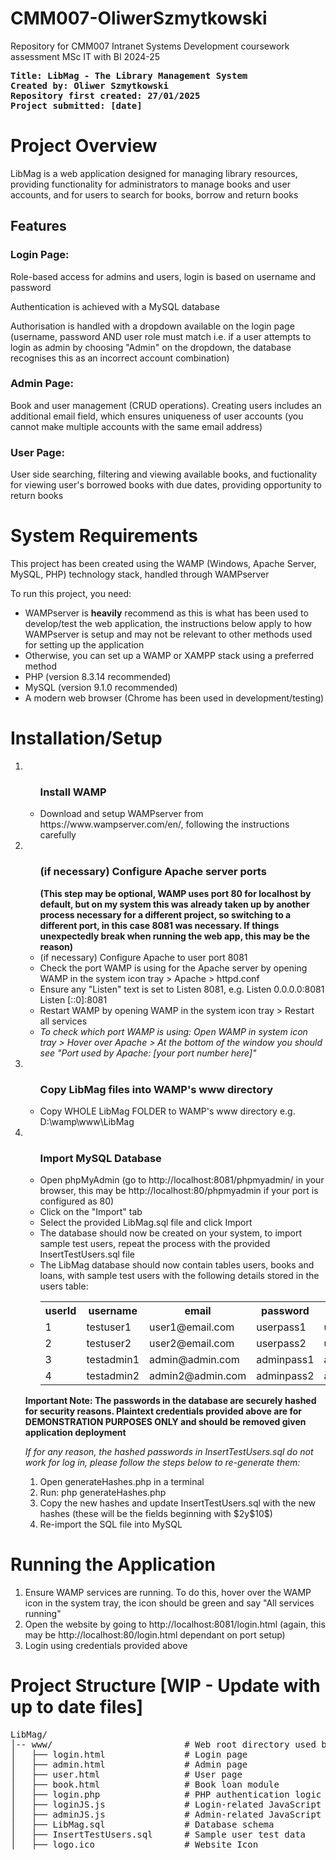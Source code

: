 # CMM007-OliwerSzmytkowski
Repository for CMM007 Intranet Systems Development coursework assessment MSc IT with BI 2024-25

<pre>
<b>Title: LibMag - The Library Management System 
Created by: Oliwer Szmytkowski 
Repository first created: 27/01/2025 
Project submitted: [date]</b>
</pre>

<h1>Project Overview</h1>
<p>LibMag is a web application designed for managing library resources, providing functionality for administrators to manage books and user accounts, and for users to search for books, borrow and return books</p>

<h2>Features</h2>
<h3>Login Page:</h3>
<p>Role-based access for admins and users, login is based on username and password</p>

<p>Authentication is achieved with a MySQL database</p>

<p>Authorisation is handled with a dropdown available on the login page (username, password AND user role must match i.e. if a user attempts to login as admin by choosing "Admin" on the dropdown, the database recognises this as an incorrect account combination)</p>

<h3>Admin Page:</h3>
<p>Book and user management (CRUD operations). Creating users includes an additional email field, which ensures uniqueness of user accounts (you cannot make multiple accounts with the same email address)</p>

<h3>User Page:</h3>
<p>User side searching, filtering and viewing available books, and fuctionality for viewing user's borrowed books with due dates, providing opportunity to return books</p>

<h1>System Requirements</h1>
<p>This project has been created using the WAMP (Windows, Apache Server, MySQL, PHP) technology stack, handled through WAMPserver</p>
<p>To run this project, you need:</p>
<ul>
  <li>WAMPserver is <b>heavily</b> recommend as this is what has been used to develop/test the web application, the instructions below apply to how WAMPserver is setup and may not be relevant to other methods used for setting up the application</li>
  <li>Otherwise, you can set up a WAMP or XAMPP stack using a preferred method</li>
  <li>PHP (version 8.3.14 recommended)</li>
  <li>MySQL (version 9.1.0 recommended)</li>
  <li>A modern web browser (Chrome has been used in development/testing)</li>
</ul>

<h1>Installation/Setup</h1>
<ol>
  
  <li>
    <ul><h3>Install WAMP</h3>
    <li>Download and setup WAMPserver from https://www.wampserver.com/en/, following the instructions carefully</li>
    </ul>
  </li>
  
  <li>
    <ul><h3>(if necessary) Configure Apache server ports</h3>
      <b>(This step may be optional, WAMP uses port 80 for localhost by default, but on my system this was already taken up by another process necessary for a different project, so switching to a different port, in this case 8081 was necessary. If things unexpectedly break when running the web app, this may be the reason)</b>
      <li>(if necessary) Configure Apache to user port 8081</li>
      <li>Check the port WAMP is using for the Apache server by opening WAMP in the system icon tray > Apache > httpd.conf</li>
      <li>Ensure any "Listen" text is set to Listen 8081, e.g. Listen 0.0.0.0:8081
Listen [::0]:8081</li>
      <li>Restart WAMP by opening WAMP in the system icon tray > Restart all services</li>
      <li><em>To check which port WAMP is using: Open WAMP in system icon tray > Hover over Apache > At the bottom of the window you should see "Port used by Apache: [your port number here]"</em></li>
    </ul>
  </li>

  <li>
    <ul><h3>Copy LibMag files into WAMP's www directory</h3>
      <li>Copy WHOLE LibMag FOLDER to WAMP's www directory e.g. D:\wamp\www\LibMag</li>
    </ul>
  </li>

  <li>
    <ul><h3>Import MySQL Database</h3>
      <li>Open phpMyAdmin (go to http://localhost:8081/phpmyadmin/ in your browser, this may be http://localhost:80/phpmyadmin if your port is configured as 80)</li>
      <li>Click on the "Import" tab</li>
      <li>Select the provided LibMag.sql file and click Import</li>
      <li>The database should now be created on your system, to import sample test users, repeat the process with the provided InsertTestUsers.sql file</li>
      <li>The LibMag database should now contain tables users, books and loans, with sample test users with the following details stored in the users table:
        <table>
          <tr>
            <th>userId</th>
            <th>username</th>
            <th>email</th>
            <th>password</th>
            <th>role</th>
          </tr>
          <tr>
            <td>1</td>
            <td>testuser1</td>
            <td>user1@email.com</td>
            <td>userpass1</td>
            <td>user</td>
          </tr>
          <tr>
            <td>2</td>
            <td>testuser2</td>
            <td>user2@email.com</td>
            <td>userpass2</td>
            <td>user</td>
          </tr>
          <tr>
            <td>3</td>
            <td>testadmin1</td>
            <td>admin@admin.com</td>
            <td>adminpass1</td>
            <td>admin</td>
          </tr>
          <tr>
            <td>4</td>
            <td>testadmin2</td>
            <td>admin2@admin.com</td>
            <td>adminpass2</td>
            <td>admin</td>
          </tr>
        </table>
      </li>
    </ul>
    <p><b>Important Note: The passwords in the database are securely hashed for security reasons. Plaintext credentials provided above are for DEMONSTRATION PURPOSES ONLY and should be removed given application deployment</b></p>
    <p><i>If for any reason, the hashed passwords in InsertTestUsers.sql do not work for log in, please follow the steps below to re-generate them:</i></p>
    <ol>
      <li>Open generateHashes.php in a terminal</li>
      <li>Run: php generateHashes.php</li>
      <li>Copy the new hashes and update InsertTestUsers.sql with the new hashes (these will be the fields beginning with $2y$10$)</li>
      <li>Re-import the SQL file into MySQL</li>
    </ol>
  </li>
</ol>

<h1>Running the Application</h1>
<ol>
  <li>Ensure WAMP services are running. To do this, hover over the WAMP icon in the system tray, the icon should be green and say "All services running"</li>
  <li>Open the website by going to http://localhost:8081/login.html (again, this may be http://localhost:80/login.html dependant on port setup)</li>
  <li>Login using credentials provided above</li>
</ol>

<h1>Project Structure [WIP - Update with up to date files]</h1>
<p><pre>
LibMag/
│-- www/                         # Web root directory used by WAMP
│   ├── login.html               # Login page
│   ├── admin.html               # Admin page
│   ├── user.html                # User page
│   ├── book.html                # Book loan module
│   ├── login.php                # PHP authentication logic
│   ├── loginJS.js               # Login-related JavaScript
│   ├── adminJS.js               # Admin-related JavaScript
│   ├── LibMag.sql               # Database schema
│   ├── InsertTestUsers.sql      # Sample user test data
│   ├── logo.ico                 # Website Icon
</pre></p>
